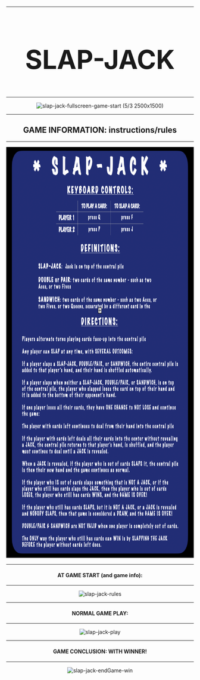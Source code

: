 
---
<div style="text-align:center">
  <h2 style="font-weight:bold; font-size:70px">SLAP-JACK</h2>
</div> 

---
<div style="text-align:center">
  <img src="./README/images/slap-jack-desktop-README-still.png" width="1200px" height="725" alt="slap-jack-fullscreen-game-start (5/3 2500x1500)"/>
</div>

---
<div style="text-align:center">
  <h2 style="font-weight:bold">GAME INFORMATION: instructions/rules</h2>
</div> 

---
<div style="text-align:center" >
  <img src="./README/images/slap-jack-rules-README.PNG" width="800px" height="1100px" alt="slap-jack-play"/>
</div>

---
<div style="text-align:center">
  <h4 style="font-weight:bold">AT GAME START (and game info):</h4>
</div> 

---
<div style="text-align:center">
  <img src="https://user-images.githubusercontent.com/10098034/85193021-3ef5a500-b282-11ea-9d31-6b5960aa412d.gif" alt="slap-jack-rules"/>
</div>

---
<div style="text-align:center">
  <h4 style="font-weight:bold">NORMAL GAME PLAY:</h4>
</div> 

---
<div style="text-align:center">
  <img src="./README/images/slap-jack-play.gif" alt="slap-jack-play"/>
</div>

---
<div style="text-align:center">
  <h4 style="font-weight:bold">GAME CONCLUSION: WITH WINNER! </h4>
</div> 

---

<div style="text-align:center"><img src="./README/images/slap-jack-endGame-win.gif" alt="slap-jack-endGame-win"/></div>

  
  <!-- <div style="text-align:center"><img src="" /></div> -->

<!-- ![slap-jack-endGame-win](https://user-images.githubusercontent.com/10098034/85193030-474de000-b282-11ea-955e-5a6c417dc8fa.gif) -->



<!--

# MY repository-template

Directories/file structure for 
  - HTML
  - CSS
  - JavaScript
Templates
  - DTR
  - Pull Request
  - README
  - reflection -->

